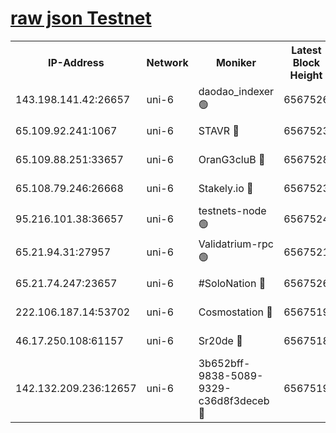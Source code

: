 [raw json Testnet](https://rpc-check.junot.stavr.tech/junot/rpc-junot-result.json)
=


<table><tr><th>IP-Address</th><th>Network</th><th>Moniker</th><th>Latest Block Height</th><th>Earliest Block Height</th><th>Catching Up</th><th>Tx Index</th><th>Voting Power</th><th>Scan Time</th></tr><tr><td>143.198.141.42:26657</td><td>uni-6</td><td>daodao_indexer 🟢</td><td>6567526</td><td>1</td><td>False</td><td>off</td><td>0</td><td>2023-12-30T15:37:49.932676999UTC</td></tr><tr><td>65.109.92.241:1067</td><td>uni-6</td><td>STAVR 🔴</td><td>6567523</td><td>1138541</td><td>False</td><td>on</td><td>6042</td><td>2023-12-30T15:37:39.753554643UTC</td></tr><tr><td>65.109.88.251:33657</td><td>uni-6</td><td>OranG3cluB 🔴</td><td>6567528</td><td>1138541</td><td>False</td><td>on</td><td>11</td><td>2023-12-30T15:37:54.383704378UTC</td></tr><tr><td>65.108.79.246:26668</td><td>uni-6</td><td>Stakely.io 🔴</td><td>6567523</td><td>1570872</td><td>False</td><td>on</td><td>1358933</td><td>2023-12-30T15:37:40.133248421UTC</td></tr><tr><td>95.216.101.38:36657</td><td>uni-6</td><td>testnets-node 🟢</td><td>6567524</td><td>1615130</td><td>False</td><td>on</td><td>0</td><td>2023-12-30T15:37:42.553928071UTC</td></tr><tr><td>65.21.94.31:27957</td><td>uni-6</td><td>Validatrium-rpc 🟢</td><td>6567521</td><td>2943363</td><td>False</td><td>on</td><td>0</td><td>2023-12-30T15:37:35.196097372UTC</td></tr><tr><td>65.21.74.247:23657</td><td>uni-6</td><td>#SoloNation 🔴</td><td>6567526</td><td>5208001</td><td>False</td><td>on</td><td>112</td><td>2023-12-30T15:37:49.017533056UTC</td></tr><tr><td>222.106.187.14:53702</td><td>uni-6</td><td>Cosmostation 🔴</td><td>6567519</td><td>5344501</td><td>False</td><td>on</td><td>110003</td><td>2023-12-30T15:37:32.716319985UTC</td></tr><tr><td>46.17.250.108:61157</td><td>uni-6</td><td>Sr20de 🔴</td><td>6567518</td><td>6419777</td><td>False</td><td>on</td><td>28</td><td>2023-12-30T15:37:26.788461429UTC</td></tr><tr><td>142.132.209.236:12657</td><td>uni-6</td><td>3b652bff-9838-5089-9329-c36d8f3deceb 🔴</td><td>6567519</td><td>6551280</td><td>False</td><td>on</td><td>157563</td><td>2023-12-30T15:37:31.237573762UTC</td></tr></table>